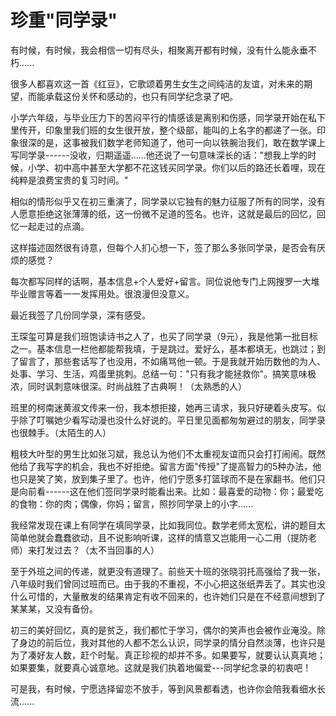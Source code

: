 # 珍重"同学录"

有时候，有时候，我会相信一切有尽头，相聚离开都有时候，没有什么能永垂不朽......

很多人都喜欢这一首《红豆》，它歌颂着男生女生之间纯洁的友谊，对未来的期望，而能承载这份关怀和感动的，也只有同学纪念录了吧。

小学六年级，与毕业压力下的苦闷平行的情感该是离别和伤感，同学录开始在私下里传开，印象里我们班的女生很开放，整个级部，能叫的上名字的都递了一张。印象很深的是，这事被我们数学老师知道了，他可一向以铁腕治我们，敢在数学课上写同学录------没收，归期遥遥......他还说了一句意味深长的话："想我上学的时候，小学、初中高中甚至大学都不花这钱买同学录。你们以后的路还长着哩，现在纯粹是浪费宝贵的复习时间。"

相似的情形似乎又在初三重演了，同学录以它独有的魅力征服了所有的同学，没有人愿意拒绝这张薄薄的纸，这一份微不足道的签名。也许，这就是最后的回忆，回忆一起走过的点滴。

这样描述固然很有诗意，但每个人扪心想一下，签了那么多张同学录，是否会有厌烦的感觉？

每次都写同样的话啊，基本信息+个人爱好+留言。同位说他专门上网搜罗一大堆毕业赠言等着一一发挥用处。很浪漫但没意义。

最近我签了几份同学录，深有感受。

王琛玺可算是我们班饱读诗书之人了，也买了同学录（9元），我是他第一批目标之一。基本信息一栏他都能帮我填，于是跳过。爱好么，基本都填无，也跳过；到了留言了，那些套话写了也没用，不如痛骂他一顿。于是我就开始历数他的为人、处事、学习、生活，鸡蛋里挑刺。总结一句："只有我才能拯救你"。搞笑意味极浓，同时讽刺意味很深。时尚战胜了古典啊！（太熟悉的人）

班里的柯南迷黄淑文传来一份，我本想拒接，她再三请求，我只好硬着头皮写。似乎除了叮嘱她少看写动漫也没什么好说的。平日里见面都匆匆避过的朋友，同学录也很棘手。（太陌生的人）

粗枝大叶型的男生比如张习斌，我总认为他们不太重视友谊而只会打打闹闹。既然他给了我写字的机会，我也不好拒绝。留言方面"传授"了提高智力的5种办法，他也只是笑了笑，放到集子里了。也许，他们宁愿多打篮球而不是在家翻书。他们只是向前看------这在他们签同学录时能看出来。比如：最喜爱的动物：你；最爱吃的食物：你的肉；偶像，你妈；留言，照抄同学录上的小字......

我经常发现在课上有同学在填同学录，比如我同位。数学老师太宽松，讲的题目太简单他就会蠢蠢欲动，且不说影响听课，这样的情意又岂能用一心二用（提防老师）来打发过去？（太不当回事的人）

至于外班之间的传递，就更没有道理了。前些天十班的张晓羽托高强给了我一张，八年级时我们曾同过班而已。由于我的不重视，不小心把这张纸弄丢了。其实也没什么可惜的，大量散发的结果肯定有收不回来的，也许她们只是在不经意间想到了某某某，又没有备份。

初三的美好回忆，真的是贫乏，我们都忙于学习，偶尔的笑声也会被作业淹没。除了身边的前后位，我对其他的人都不怎么认识，同学录的情分自然淡薄，也许只是为了凑好友人数，赶个时髦。真正珍视的却并不多。如果要写，就要认认真真地；如果要集，就要真心诚意地。这就是我们执着地偏爱---同学纪念录的初衷吧！

可是我，有时候，宁愿选择留恋不放手，等到风景都看透，也许你会陪我看细水长流......
